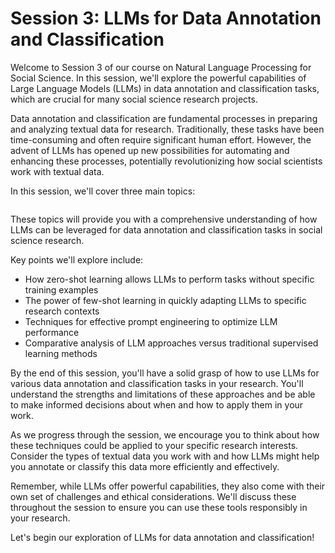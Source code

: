 # Session 3: LLMs for Data Annotation and Classification

Welcome to Session 3 of our course on Natural Language Processing for Social Science. In this session, we'll explore the powerful capabilities of Large Language Models (LLMs) in data annotation and classification tasks, which are crucial for many social science research projects.

Data annotation and classification are fundamental processes in preparing and analyzing textual data for research. Traditionally, these tasks have been time-consuming and often require significant human effort. However, the advent of LLMs has opened up new possibilities for automating and enhancing these processes, potentially revolutionizing how social scientists work with textual data.

In this session, we'll cover three main topics:

```{tableofcontents}

```

These topics will provide you with a comprehensive understanding of how LLMs can be leveraged for data annotation and classification tasks in social science research.

Key points we'll explore include:

- How zero-shot learning allows LLMs to perform tasks without specific training examples
- The power of few-shot learning in quickly adapting LLMs to specific research contexts
- Techniques for effective prompt engineering to optimize LLM performance
- Comparative analysis of LLM approaches versus traditional supervised learning methods

By the end of this session, you'll have a solid grasp of how to use LLMs for various data annotation and classification tasks in your research. You'll understand the strengths and limitations of these approaches and be able to make informed decisions about when and how to apply them in your work.

As we progress through the session, we encourage you to think about how these techniques could be applied to your specific research interests. Consider the types of textual data you work with and how LLMs might help you annotate or classify this data more efficiently and effectively.

Remember, while LLMs offer powerful capabilities, they also come with their own set of challenges and ethical considerations. We'll discuss these throughout the session to ensure you can use these tools responsibly in your research.

Let's begin our exploration of LLMs for data annotation and classification!
